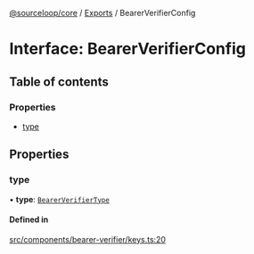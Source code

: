 [@sourceloop/core](../README.md) / [Exports](../modules.md) / BearerVerifierConfig

# Interface: BearerVerifierConfig

## Table of contents

### Properties

- [type](BearerVerifierConfig.md#type)

## Properties

### type

• **type**: [`BearerVerifierType`](../enums/BearerVerifierType.md)

#### Defined in

[src/components/bearer-verifier/keys.ts:20](https://github.com/sourcefuse/loopback4-microservice-catalog/blob/77bb890a2/packages/core/src/components/bearer-verifier/keys.ts#L20)
